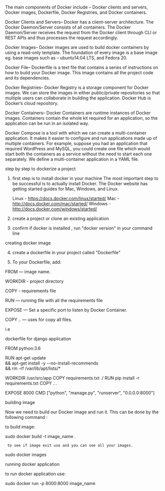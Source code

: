 <!-- Components of Docker -->

The main components of Docker include – Docker clients and servers, Docker images, Dockerfile, Docker Registries, and Docker containers.

Docker Clients and Servers– Docker has a client-server architecture. The Docker Daemon/Server consists of all containers. The Docker Daemon/Server receives the request from the Docker client through CLI or REST APIs and thus processes the request accordingly.



Docker Images– Docker images are used to build docker containers by using a read-only template. The foundation of every image is a base image eg. base images such as – ubuntu14.04 LTS, and Fedora 20. 

Docker File– Dockerfile is a text file that contains a series of instructions on how to build your Docker image. This image contains all the project code and its dependencies. 

Docker Registries– Docker Registry is a storage component for Docker images. We can store the images in either public/private repositories so that multiple users can collaborate in building the application. Docker Hub is Docker’s cloud repository. 

Docker Containers– Docker Containers are runtime instances of Docker images. Containers contain the whole kit required for an application, so the application can be run in an isolated way.


Docker Compose is a tool with which we can create a multi-container application. It makes it easier to configure and 
run applications made up of multiple containers. For example, suppose you had an application that required WordPress and MySQL, you could create one file which would start both the containers as a service without the need to start each one separately. We define a multi-container application in a YAML file.



step by step to dockerize a project


1. first step is to install docker in your machine
The most important step to be successful is to actually install Docker. The Docker website has getting started guides for Mac, Windows, and Linux.

    Linux - https://docs.docker.com/linux/started/
    Mac - http://docs.docker.com/mac/started/
    Windows - http://docs.docker.com/windows/started/



2. create a project or clone an existing application


3. confirm if docker is installed , run "docker version" in your command line



 creating docker image

4. create a dockerfile in your project called "Dockerfile"

5. To your Dockerfile, add:

FROM — image name.

WORKDIR - project directory

COPY - requirements file

RUN — running file with all the requirements file

EXPOSE — Set a specific port to listen by Docker Container.

COPY .. — uses for copy all files.



 i.e 

dockerfile for django application

FROM python:3.6

RUN apt-get update \
    && apt-get install -y --no-install-recommends \
    && rm -rf /var/lib/apt/lists/*

WORKDIR /usr/src/app
COPY requirements.txt ./
RUN pip install -r requirements.txt
COPY . .

EXPOSE 8000
CMD ["python", "manage.py", "runserver", "0.0.0.0:8000"]


building image

Now we need to build our Docker image and run it. This can be done by the following command :

to build image:

sudo docker build -t image_name .


     to see if image exit use and you can see all your images.

sudo docker images


running docker application

to run docker application use:

sudo docker run -p 8000:8000 image_name





